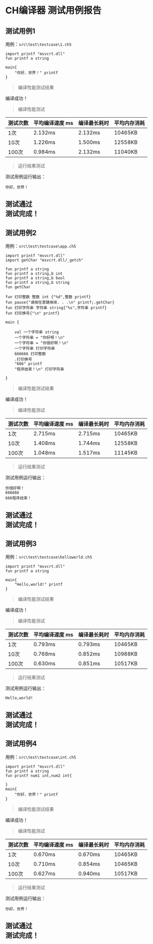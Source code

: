 # CH编译器 测试用例报告
## 测试用例1
用例：`src\test\testcase\1.ch5`  

```
import printf "msvcrt.dll"
fun printf a string

main{
    "你好，世界！" printf
}
```
> 编译性能测试结果  

编译成功！ 
> 编译性能测试  


|测试次数|平均编译速度 ms|编译最长耗时|平均内存消耗|
| ------ | ------ | ------ | ------ |
|1次|2.132ms|2.132ms|10465KB|
|10次|1.226ms|1.500ms|12558KB|
|100次|0.984ms|2.132ms|11040KB|
> 运行结果测试  

测试用例运行输出：  

```
你好，世界！
```
测试通过  
测试完成！  
---
## 测试用例2
用例：`src\test\testcase\app.ch5`  

```
import printf "msvcrt.dll"
import getChar "msvcrt.dll/_getch"

fun printf a string
fun printf a string,b int
fun printf a string,b bool
fun printf a string,b string
fun getChar

fun 打印整数 整数 int {"%d",整数 printf}
fun pause{"请按任意键继续. . .\n" printf;.getChar}
fun 打印字符串 字符串 string{"%s",字符串 printf}
fun 打印换号{"\n" printf}

main {

    val 一个字符串 string
    一个字符串 = "你好啊！\n"
    一个字符串 = "你很好啊！\n"
    一个字符串 打印字符串
    666666 打印整数
    .打印换号
    "666" printf
    "程序结束！\n" 打印字符串

}
```
> 编译性能测试结果  

编译成功！ 
> 编译性能测试  


|测试次数|平均编译速度 ms|编译最长耗时|平均内存消耗|
| ------ | ------ | ------ | ------ |
|1次|2.715ms|2.715ms|10465KB|
|10次|1.408ms|1.744ms|12558KB|
|100次|1.048ms|1.517ms|11145KB|
> 运行结果测试  

测试用例运行输出：  

```
你很好啊！
666666
666程序结束！

```
测试通过  
测试完成！  
---
## 测试用例3
用例：`src\test\testcase\helloworld.ch5`  

```
import printf "msvcrt.dll"
fun printf a string

main{
    "Hello,world!" printf
}
```
> 编译性能测试结果  

编译成功！ 
> 编译性能测试  


|测试次数|平均编译速度 ms|编译最长耗时|平均内存消耗|
| ------ | ------ | ------ | ------ |
|1次|0.793ms|0.793ms|10465KB|
|10次|0.768ms|0.852ms|10988KB|
|100次|0.630ms|0.851ms|10517KB|
> 运行结果测试  

测试用例运行输出：  

```
Hello,world!
```
测试通过  
测试完成！  
---
## 测试用例4
用例：`src\test\testcase\int.ch5`  

```
import printf "msvcrt.dll"
fun printf a string
fun printf num1 int,num2 int{

}
main{
    "你好，世界！" printf
}
```
> 编译性能测试结果  

编译成功！ 
> 编译性能测试  


|测试次数|平均编译速度 ms|编译最长耗时|平均内存消耗|
| ------ | ------ | ------ | ------ |
|1次|0.670ms|0.670ms|10465KB|
|10次|0.710ms|0.854ms|10465KB|
|100次|0.627ms|0.940ms|10517KB|
> 运行结果测试  

测试用例运行输出：  

```
你好，世界！
```
测试通过  
测试完成！  
---
